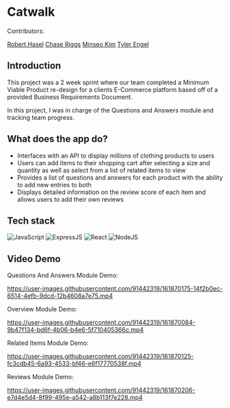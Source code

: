# Catwalk

Contributors:

[Robert Hasel](https://github.com/Robertlh1)
[Chase Riggs](https://github.com/chasetepher)
[Minseo Kim](https://github.com/MK0107)
[Tyler Engel](https://github.com/Tyl3r-Engel)

## Introduction
This project was a 2 week sprint where our team completed a Minimum Viable Product re-design for a clients E-Commerce platform based off of a provided Business Requirements Document.

In this project, I was in charge of the Questions and Answers module and tracking team progress.

## What does the app do?
* Interfaces with an API to display millions of clothing products to users
* Users can add items to their shopping cart after selecting a size and quantity as well as select from a list of related items to view
* Provides a list of questions and answers for each product with the ability to add new entries to both
* Displays detailed information on the review score of each item and allows users to add their own reviews

## Tech stack
![JavaScript](https://img.shields.io/badge/JavaScript%20-%23323330.svg?&style=for-the-badge&logo=javascript&logoColor=%23F7DF1E)
![ExpressJS](https://img.shields.io/badge/Express.js-000000?style=for-the-badge&logo=express&logoColor=white)
![React](https://img.shields.io/badge/React%20-%2320232a.svg?&style=for-the-badge&logo=react&logoColor=%2361DAFB)
![NodeJS](https://img.shields.io/badge/Node.js-339933?style=for-the-badge&logo=nodedotjs&logoColor=white)

## Video Demo
Questions And Answers Module Demo:

https://user-images.githubusercontent.com/91442319/161870175-14f2b0ec-6514-4efb-9dcd-12b4608a7e75.mp4

Overview Module Demo:

https://user-images.githubusercontent.com/91442319/161870084-9b47f134-bd6f-4b06-b4e6-5f710405366c.mp4

Related Items Module Demo:

https://user-images.githubusercontent.com/91442319/161870125-fc3cdb45-6a93-4533-bf46-e6f17770538f.mp4

Reviews Module Demo:

https://user-images.githubusercontent.com/91442319/161870206-e7d4e5d4-8f99-495e-a542-a8b113f7e228.mp4
